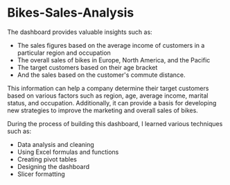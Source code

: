 # Bikes-Sales-Analysis

The dashboard provides valuable insights such as:
- The sales figures based on the average income of customers in a particular region and occupation
- The overall sales of bikes in Europe, North America, and the Pacific
- The target customers based on their age bracket
- And the sales based on the customer's commute distance.

This information can help a company determine their target customers based on various factors such as region, age, average income, marital status, and occupation. Additionally, it can provide a basis for developing new strategies to improve the marketing and overall sales of bikes.

During the process of building this dashboard, I learned various techniques such as:
- Data analysis and cleaning
- Using Excel formulas and functions
- Creating pivot tables
- Designing the dashboard
- Slicer formatting
